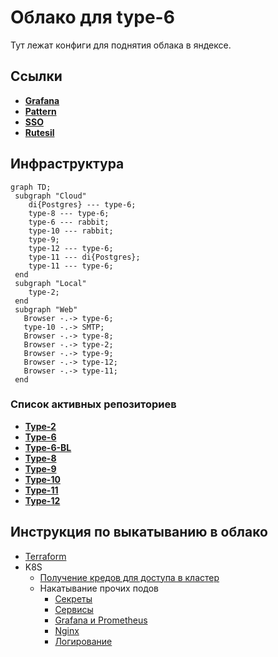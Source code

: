 # Облако для type-6

Тут лежат конфиги для поднятия облака в яндексе.

## Ссылки

* [**Grafana**](https://grafana.mipt.io)
* [**Pattern**](http://pattern.mipt.io)
* [**SSO**](https://sso.mipt.io/public/pages/login)
* [**Rutesil**](https://rutesil.mipt.io/)

## Инфраструктура

```mermaid
graph TD;
 subgraph "Cloud"
    di{Postgres} --- type-6;
    type-8 --- type-6;
    type-6 --- rabbit;
    type-10 --- rabbit;
    type-9;
    type-12 --- type-6;
    type-11 --- di{Postgres};
    type-11 --- type-6;
 end
 subgraph "Local"
    type-2;
 end
 subgraph "Web"
   Browser -.-> type-6;
   type-10 -.-> SMTP;
   Browser -.-> type-8;
   Browser -.-> type-2;
   Browser -.-> type-9;
   Browser -.-> type-12;
   Browser -.-> type-11;
 end

```

### Список активных репозиториев

* [**Type-2**](https://github.com/timattt/TypeTwo)
* [**Type-6**](https://github.com/timattt/TypeSix)
* [**Type-6-BL**](https://github.com/timattt/TypeSixBusinessLogic)
* [**Type-8**](https://github.com/timattt/TypeEight)
* [**Type-9**](https://github.com/timattt/TypeNine)
* [**Type-10**](https://github.com/timattt/typeten)
* [**Type-11**](https://github.com/timattt/typeeleven)
* [**Type-12**](https://github.com/timattt/typetwelve)

## Инструкция по выкатыванию в облако

* [Terraform](https://github.com/timattt/TypeSixCloud/tree/master/terraform)
* K8S
  * [Получение кредов для доступа в кластер](https://github.com/timattt/TypeSixCloud/tree/master/k8s/clusterCredentials)
  * Накатывание прочих подов
    * [Секреты](https://github.com/timattt/TypeSixCloud/tree/master/k8s/secrets)
    * [Сервисы](https://github.com/timattt/TypeSixCloud/tree/master/k8s/services)
    * [Grafana и Prometheus](https://github.com/timattt/TypeSixCloud/tree/master/k8s/grafanaAndPrometheus)
    * [Nginx](https://github.com/timattt/TypeSixCloud/tree/master/k8s/nginx)
    * [Логирование](https://github.com/timattt/TypeSixCloud/tree/master/k8s/logging)
